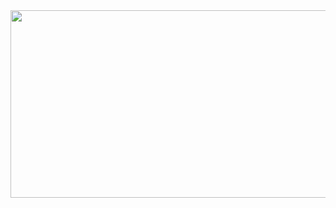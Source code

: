 <img src="https://teknoloji.org/wp-content/uploads/2020/09/opencv-ile-mutluluk-detektoru.jpg.webp" width=600 height=300>
